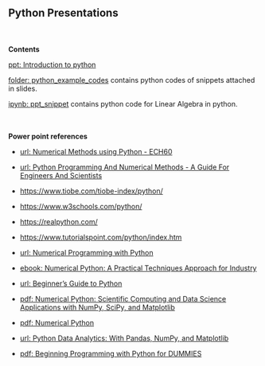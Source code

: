 ## Python Presentations
<br><br>
**Contents**

[ppt: Introduction to python](/Introduction%20to%20python.pptx)

[folder: python_example_codes](/python_example_codes/) contains python codes of snippets attached in slides.

[ipynb: ppt_snippet](/ppt_snippet.ipynb) contains python code for Linear Algebra in python.

<br><br>
**Power point references**
- [url: Numerical Methods using Python - ECH60](https://hmanikantan.github.io/ECH60/)

- [url: Python Programming And Numerical Methods - A Guide For Engineers And Scientists](https://pythonnumericalmethods.berkeley.edu/notebooks/Index.html)

- <https://www.tiobe.com/tiobe-index/python/>

- <https://www.w3schools.com/python/>

- <https://realpython.com/>

- <https://www.tutorialspoint.com/python/index.htm>

- [url: Numerical Programming with Python](https://python-course.eu/numerical-programming/)

- [ebook: Numerical Python: A Practical Techniques Approach for Industry](https://jrjohansson.github.io/numericalpython.html)

- [url: Beginner’s Guide to Python](https://wiki.python.org/moin/BeginnersGuide)

- [pdf: Numerical Python: Scientific Computing and Data Science Applications with NumPy, SciPy, and Matplotlib](https://www.haio.ir/app/uploads/2021/12/Numerical-Python-Scientific-Computing-and-Data-Science-Applications-with-Numpy-SciPy-and-Matplotlib-by-Robert-Johansson-z-lib.org_.pdf)

- [pdf: Numerical Python](https://www.cs.mcgill.ca/~hv/articles/Numerical/numpy.pdf)

- [url: Python Data Analytics: With Pandas, NumPy, and Matplotlib](https://www.pdfdrive.com/python-data-analytics-with-pandas-numpy-and-matplotlib-d183971250.html)

- [pdf: Beginning Programming with Python for DUMMIES](https://github.com/SharmaNatasha/Books/blob/master/Beginning%20Programming%20with%20Python%20for%20Dummies.pdf)

